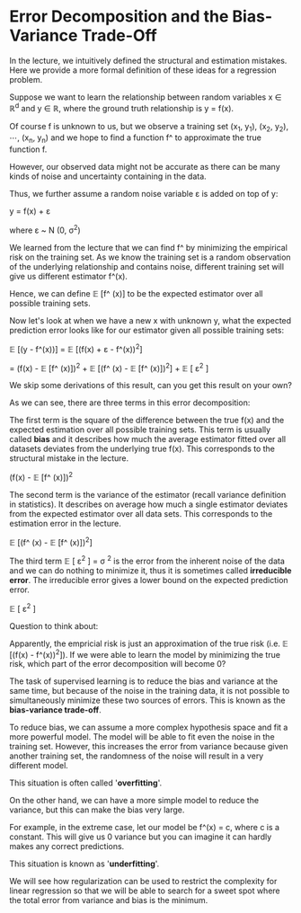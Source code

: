 # Error Decomposition and the Bias-Variance Trade-Off

In the lecture, we intuitively defined the structural and estimation mistakes. Here we provide a more formal definition of these ideas for a regression problem.

Suppose we want to learn the relationship between random variables x ∈ ℝ<sup>d</sup> and y ∈ ℝ, where the ground truth relationship is y = f(x).

Of course f is unknown to us, but we observe a training set (x<sub>1</sub>, y<sub>1</sub>), (x<sub>2</sub>, y<sub>2</sub>), ⋯, (x<sub>n</sub>, y<sub>n</sub>) and we hope to find a function f^ to approximate the true function f.

However, our observed data might not be accurate as there can be many kinds of noise and uncertainty containing in the data.

Thus, we further assume a random noise variable ε is added on top of y:

y = f(x) + ε

where ε ~ N (0, σ<sup>2</sup>)

We learned from the lecture that we can find f^ by minimizing the empirical risk on the training set. As we know the training set is a random observation of the underlying relationship and contains noise, different training set will give us different estimator f^(x).

Hence, we can define 𝔼 [f^ (x)] to be the expected estimator over all possible training sets.

Now let's look at when we have a new x with unknown y, what the expected prediction error looks like for our estimator given all possible training sets:

𝔼 [(y - f^(x))] = 𝔼 [(f(x) + ε - f^(x))<sup>2</sup>]

= (f(x) - 𝔼 [f^ (x)])<sup>2</sup> + 𝔼 [(f^ (x) - 𝔼 [f^ (x)])<sup>2</sup>] + 𝔼 [ ε<sup>2</sup> ]

We skip some derivations of this result, can you get this result on your own?

As we can see, there are three terms in this error decomposition:

The first term is the square of the difference between the true f(x) and the expected estimation over all possible training sets. This term is usually called **bias** and it describes how much the average estimator fitted over all datasets deviates from the underlying true f(x). This corresponds to the structural mistake in the lecture.

(f(x) - 𝔼 [f^ (x)])<sup>2</sup>

The second term is the variance of the estimator (recall variance definition in statistics). It describes on average how much a single estimator deviates from the expected estimator over all data sets. This corresponds to the estimation error in the lecture.

𝔼 [(f^ (x) - 𝔼 [f^ (x)])<sup>2</sup>]

The third term 𝔼 [ ε<sup>2</sup> ] = σ <sup>2</sup> is the error from the inherent noise of the data and we can do nothing to minimize it, thus it is sometimes called **irreducible error**. The irreducible error gives a lower bound on the expected prediction error.

𝔼 [ ε<sup>2</sup> ]

Question to think about:

Apparently, the empricial risk is just an approximation of the true risk (i.e. 𝔼 [(f(x) - f^(x))<sup>2</sup>]). If we were able to learn the model by minimizing the true risk, which part of the error decomposition will become 0?

The task of supervised learning is to reduce the bias and variance at the same time, but because of the noise in the training data, it is not possible to simultaneously minimize these two sources of errors. This is known as the **bias-variance trade-off**.

To reduce bias, we can assume a more complex hypothesis space and fit a more powerful model. The model will be able to fit even the noise in the training set. However, this increases the error from variance because given another training set, the randomness of the noise will result in a very different model.

This situation is often called '**overfitting**'.

On the other hand, we can have a more simple model to reduce the variance, but this can make the bias very large.

For example, in the extreme case, let our model be f^(x) = c, where c is a constant. This will give us 0 variance but you can imagine it can hardly makes any correct predictions.

This situation is known as '**underfitting**'.

We will see how regularization can be used to restrict the complexity for linear regression so that we will be able to search for a sweet spot where the total error from variance and bias is the minimum.
